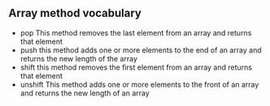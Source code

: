 ## Array method vocabulary
- pop
This method removes the last element from an array and returns that element
- push
this method adds one or more elements to the end of an array and returns the new length
of the array
- shift
this method removes the first element from an array and returns that element
- unshift
This method adds one or more elements to the front of an array and returns the new length of an array 
